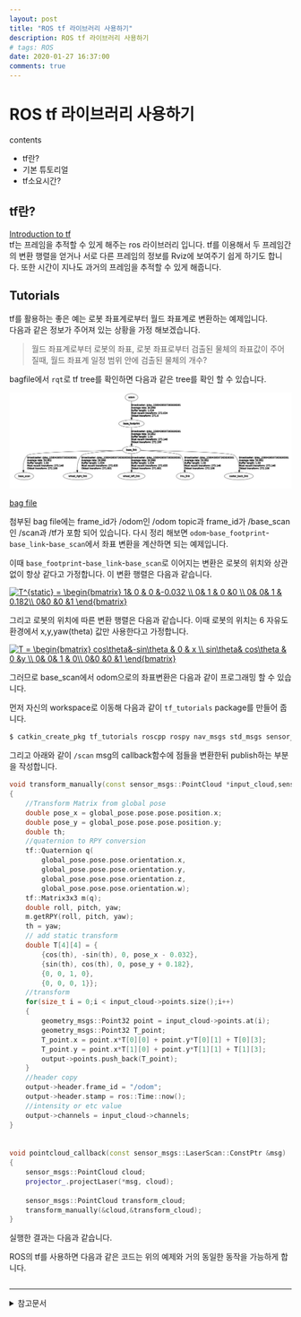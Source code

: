 ```yaml
---
layout: post
title: "ROS tf 라이브러리 사용하기"
description: ROS tf 라이브러리 사용하기
# tags: ROS
date: 2020-01-27 16:37:00
comments: true
---
```

# ROS tf 라이브러리 사용하기

contents
- tf란?
- 기본 튜토리얼
- tf소요시간?

## tf란?

[Introduction to tf](http://wiki.ros.org/tf/Tutorials/Introduction%20to%20tf)  
tf는 프레임을 추적할 수 있게 해주는 ros 라이브러리 입니다. tf를 이용해서 두 프레임간의 변환 행렬을 얻거나 서로 다른 프레임의 정보를 Rviz에 보여주기 쉽게 하기도 합니다. 또한 시간이 지나도 과거의 프레임을 추적할 수 있게 해줍니다.

## Tutorials

tf를 활용하는 좋은 예는 로봇 좌표계로부터 월드 좌표계로 변환하는 예제입니다.  
다음과 같은 정보가 주어져 있는 상황을 가정 해보겠습니다.

> 월드 좌표계로부터 로봇의 좌표, 로봇 좌표로부터 검출된 물체의 좌표값이 주어질때, 월드 좌표계 일정 범위 안에 검출된 물체의 개수?

bagfile에서 `rqt`로 tf tree를 확인하면 다음과 같은 tree를 확인 할 수 있습니다.  

![car](https://github.com/msc9533/msc9533.github.io/blob/master/image/tf_tree.png?raw=true)

[bag file](https://github.com/msc9533/msc9533.github.io/raw/master/_files/2020-01-30-13-12-20.bag)  

첨부된 bag file에는 frame_id가 /odom인 /odom topic과 frame_id가 /base_scan인 /scan과 /tf가 포함 되어 있습니다. 다시 정리 해보면 `odom`-`base_footprint`-`base_link`-`base_scan`에서 좌표 변환을 계산하면 되는 예제입니다.

이때 `base_footprint`-`base_link`-`base_scan`로 이어지는 변환은 로봇의 위치와 상관없이 항상 같다고 가정합니다. 이 변환 행렬은 다음과 같습니다.

<a href="https://www.codecogs.com/eqnedit.php?latex=T^{static}&space;=&space;\begin{bmatrix}&space;1&&space;0&space;&&space;0&space;&-0.032&space;\\&space;0&&space;1&space;&&space;0&space;&0&space;\\&space;0&&space;0&&space;1&space;&&space;0.182\\&space;0&0&space;&0&space;&1&space;\end{bmatrix}" target="_blank"><img src="https://latex.codecogs.com/gif.latex?T^{static}&space;=&space;\begin{bmatrix}&space;1&&space;0&space;&&space;0&space;&-0.032&space;\\&space;0&&space;1&space;&&space;0&space;&0&space;\\&space;0&&space;0&&space;1&space;&&space;0.182\\&space;0&0&space;&0&space;&1&space;\end{bmatrix}" title="T^{static} = \begin{bmatrix} 1& 0 & 0 &-0.032 \\ 0& 1 & 0 &0 \\ 0& 0& 1 & 0.182\\ 0&0 &0 &1 \end{bmatrix}" /></a>

그리고 로봇의 위치에 따른 변환 행렬은 다음과 같습니다. 이때 로봇의 위치는 6 자유도 환경에서 x,y,yaw(theta) 값만 사용한다고 가정합니다.

<a href="https://www.codecogs.com/eqnedit.php?latex=T&space;=&space;\begin{bmatrix}&space;cos\theta&-sin\theta&space;&&space;0&space;&&space;x&space;\\&space;sin\theta&&space;cos\theta&space;&&space;0&space;&y&space;\\&space;0&&space;0&&space;1&space;&&space;0\\&space;0&0&space;&0&space;&1&space;\end{bmatrix}" target="_blank"><img src="https://latex.codecogs.com/gif.latex?T&space;=&space;\begin{bmatrix}&space;cos\theta&-sin\theta&space;&&space;0&space;&&space;x&space;\\&space;sin\theta&&space;cos\theta&space;&&space;0&space;&y&space;\\&space;0&&space;0&&space;1&space;&&space;0\\&space;0&0&space;&0&space;&1&space;\end{bmatrix}" title="T = \begin{bmatrix} cos\theta&-sin\theta & 0 & x \\ sin\theta& cos\theta & 0 &y \\ 0& 0& 1 & 0\\ 0&0 &0 &1 \end{bmatrix}" /></a>

그러므로 base_scan에서 odom으로의 좌표변환은 다음과 같이 프로그래밍 할 수 있습니다.

먼저 자신의 workspace로 이동해 다음과 같이 `tf_tutorials` package를 만들어 줍니다.

```bash
$ catkin_create_pkg tf_tutorials roscpp rospy nav_msgs std_msgs sensor_msgs tf tf2 geometry_msgs
```

그리고 아래와 같이 `/scan` msg의 callback함수에 점들을 변환한뒤 publish하는 부분을 작성합니다.

<!-- 변환 행렬식으로 변환하는 예제 -->
```cpp
void transform_manually(const sensor_msgs::PointCloud *input_cloud,sensor_msgs::PointCloud *output)
{
    //Transform Matrix from global pose
    double pose_x = global_pose.pose.pose.position.x;
    double pose_y = global_pose.pose.pose.position.y;
    double th;
    //quaternion to RPY conversion
    tf::Quaternion q(
        global_pose.pose.pose.orientation.x,
        global_pose.pose.pose.orientation.y,
        global_pose.pose.pose.orientation.z,
        global_pose.pose.pose.orientation.w);
    tf::Matrix3x3 m(q);
    double roll, pitch, yaw;
    m.getRPY(roll, pitch, yaw);
    th = yaw;
    // add static transform
    double T[4][4] = {
        {cos(th), -sin(th), 0, pose_x - 0.032},
        {sin(th), cos(th), 0, pose_y + 0.182},
        {0, 0, 1, 0},
        {0, 0, 0, 1}};
    //transform
    for(size_t i = 0;i < input_cloud->points.size();i++)
    {
        geometry_msgs::Point32 point = input_cloud->points.at(i);
        geometry_msgs::Point32 T_point;
        T_point.x = point.x*T[0][0] + point.y*T[0][1] + T[0][3];
        T_point.y = point.x*T[1][0] + point.y*T[1][1] + T[1][3];
        output->points.push_back(T_point);
    }
    //header copy
    output->header.frame_id = "/odom";
    output->header.stamp = ros::Time::now();
    //intensity or etc value
    output->channels = input_cloud->channels;
}


void pointcloud_callback(const sensor_msgs::LaserScan::ConstPtr &msg)
{
    sensor_msgs::PointCloud cloud;
    projector_.projectLaser(*msg, cloud);

    sensor_msgs::PointCloud transform_cloud;
    transform_manually(&cloud,&transform_cloud);
}
```
<!-- 디버깅필요 -->

실행한 결과는 다음과 같습니다.  
<!-- 바뀐 포인트클라우드 gif파일로 -->

ROS의 tf를 사용하면 다음과 같은 코드는 위의 예제와 거의 동일한 동작을 가능하게 합니다.

<!-- tf 라이브러리 사용하는 예제 -->
```cpp

```

---

<details>
<summary>참고문서</summary>
<div markdown="1">

- [TePRA2013_Foote.pdf](http://wiki.ros.org/Papers/TePRA2013_Foote?action=AttachFile&do=view&target=TePRA2013_Foote.pdf)
- [Transformation matrix](https://en.wikipedia.org/wiki/Transformation_matrix)
- [ROS wiki - tf tutorials](http://wiki.ros.org/tf/Tutorials)
- [laser_geometry](http://wiki.ros.org/laser_geometry)
</div>
</details>
<script id="dsq-count-scr" src="//msc9533.disqus.com/count.js" async></script>